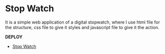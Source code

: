 # Stop Watch

It is a simple web application of a digital stopwatch, where I use html file for the structure, css file to give it styles and javascript file to give it the action.

**DEPLOY**

- [Stop Watch](https://burgosfacundo.github.io/stopWatch)
